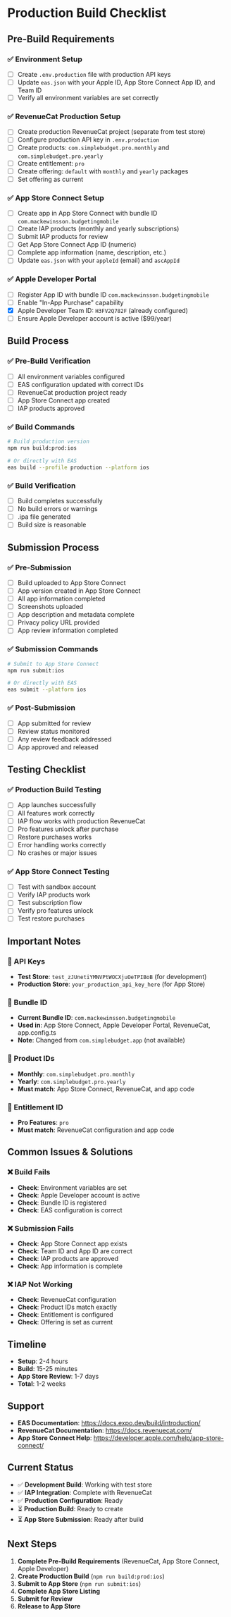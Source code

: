 # Production Build Checklist

## Pre-Build Requirements

### ✅ Environment Setup
- [ ] Create `.env.production` file with production API keys
- [ ] Update `eas.json` with your Apple ID, App Store Connect App ID, and Team ID
- [ ] Verify all environment variables are set correctly

### ✅ RevenueCat Production Setup
- [ ] Create production RevenueCat project (separate from test store)
- [ ] Configure production API key in `.env.production`
- [ ] Create products: `com.simplebudget.pro.monthly` and `com.simplebudget.pro.yearly`
- [ ] Create entitlement: `pro`
- [ ] Create offering: `default` with `monthly` and `yearly` packages
- [ ] Set offering as current

### ✅ App Store Connect Setup
- [ ] Create app in App Store Connect with bundle ID `com.mackewinsson.budgetingmobile`
- [ ] Create IAP products (monthly and yearly subscriptions)
- [ ] Submit IAP products for review
- [ ] Get App Store Connect App ID (numeric)
- [ ] Complete app information (name, description, etc.)
- [ ] Update `eas.json` with your `appleId` (email) and `ascAppId`

### ✅ Apple Developer Portal
- [ ] Register App ID with bundle ID `com.mackewinsson.budgetingmobile`
- [ ] Enable "In-App Purchase" capability
- [x] Apple Developer Team ID: `H3FV2Q782F` (already configured)
- [ ] Ensure Apple Developer account is active ($99/year)

## Build Process

### ✅ Pre-Build Verification
- [ ] All environment variables configured
- [ ] EAS configuration updated with correct IDs
- [ ] RevenueCat production project ready
- [ ] App Store Connect app created
- [ ] IAP products approved

### ✅ Build Commands
```bash
# Build production version
npm run build:prod:ios

# Or directly with EAS
eas build --profile production --platform ios
```

### ✅ Build Verification
- [ ] Build completes successfully
- [ ] No build errors or warnings
- [ ] .ipa file generated
- [ ] Build size is reasonable

## Submission Process

### ✅ Pre-Submission
- [ ] Build uploaded to App Store Connect
- [ ] App version created in App Store Connect
- [ ] All app information completed
- [ ] Screenshots uploaded
- [ ] App description and metadata complete
- [ ] Privacy policy URL provided
- [ ] App review information completed

### ✅ Submission Commands
```bash
# Submit to App Store Connect
npm run submit:ios

# Or directly with EAS
eas submit --platform ios
```

### ✅ Post-Submission
- [ ] App submitted for review
- [ ] Review status monitored
- [ ] Any review feedback addressed
- [ ] App approved and released

## Testing Checklist

### ✅ Production Build Testing
- [ ] App launches successfully
- [ ] All features work correctly
- [ ] IAP flow works with production RevenueCat
- [ ] Pro features unlock after purchase
- [ ] Restore purchases works
- [ ] Error handling works correctly
- [ ] No crashes or major issues

### ✅ App Store Connect Testing
- [ ] Test with sandbox account
- [ ] Verify IAP products work
- [ ] Test subscription flow
- [ ] Verify pro features unlock
- [ ] Test restore purchases

## Important Notes

### 🔑 API Keys
- **Test Store**: `test_zJUnetiYMNVPtWOCXjuOeTPIBoB` (for development)
- **Production Store**: `your_production_api_key_here` (for App Store)

### 📱 Bundle ID
- **Current Bundle ID**: `com.mackewinsson.budgetingmobile`
- **Used in**: App Store Connect, Apple Developer Portal, RevenueCat, app.config.ts
- **Note**: Changed from `com.simplebudget.app` (not available)

### 🛒 Product IDs
- **Monthly**: `com.simplebudget.pro.monthly`
- **Yearly**: `com.simplebudget.pro.yearly`
- **Must match**: App Store Connect, RevenueCat, and app code

### 🎯 Entitlement ID
- **Pro Features**: `pro`
- **Must match**: RevenueCat configuration and app code

## Common Issues & Solutions

### ❌ Build Fails
- **Check**: Environment variables are set
- **Check**: Apple Developer account is active
- **Check**: Bundle ID is registered
- **Check**: EAS configuration is correct

### ❌ Submission Fails
- **Check**: App Store Connect app exists
- **Check**: Team ID and App ID are correct
- **Check**: IAP products are approved
- **Check**: App information is complete

### ❌ IAP Not Working
- **Check**: RevenueCat configuration
- **Check**: Product IDs match exactly
- **Check**: Entitlement is configured
- **Check**: Offering is set as current

## Timeline

- **Setup**: 2-4 hours
- **Build**: 15-25 minutes
- **App Store Review**: 1-7 days
- **Total**: 1-2 weeks

## Support

- **EAS Documentation**: https://docs.expo.dev/build/introduction/
- **RevenueCat Documentation**: https://docs.revenuecat.com/
- **App Store Connect Help**: https://developer.apple.com/help/app-store-connect/

## Current Status

- ✅ **Development Build**: Working with test store
- ✅ **IAP Integration**: Complete with RevenueCat
- ✅ **Production Configuration**: Ready
- ⏳ **Production Build**: Ready to create
- ⏳ **App Store Submission**: Ready after build

## Next Steps

1. **Complete Pre-Build Requirements** (RevenueCat, App Store Connect, Apple Developer)
2. **Create Production Build** (`npm run build:prod:ios`)
3. **Submit to App Store** (`npm run submit:ios`)
4. **Complete App Store Listing**
5. **Submit for Review**
6. **Release to App Store**

